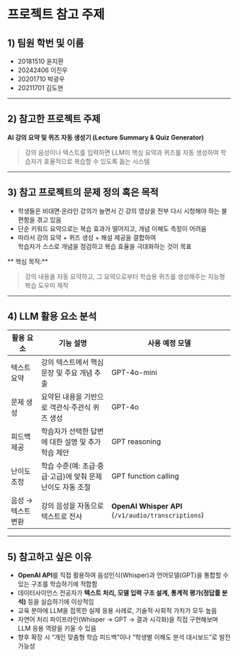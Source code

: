# 프로젝트 참고 주제

## 1) 팀원 학번 및 이름
- 20181510 윤지환  
- 20242406 이진우  
- 20201710 박광우
- 20211701 김도현 

---

## 2) 참고한 프로젝트 주제
**AI 강의 요약 및 퀴즈 자동 생성기 (Lecture Summary & Quiz Generator)**  
> 강의 음성이나 텍스트를 입력하면 LLM이 핵심 요약과 퀴즈를 자동 생성하여 학습자가 효율적으로 복습할 수 있도록 돕는 시스템

---

## 3) 참고 프로젝트의 문제 정의 혹은 목적
- 학생들은 비대면·온라인 강의가 늘면서 긴 강의 영상을 전부 다시 시청해야 하는 불편함을 겪고 있음  
- 단순 키워드 요약으로는 복습 효과가 떨어지고, 개념 이해도 측정이 어려움  
- 따라서 강의 요약 + 퀴즈 생성 + 해설 제공을 결합하여  
  학습자가 스스로 개념을 점검하고 복습 효율을 극대화하는 것이 목표  

** 핵심 목적:**  
> 강의 내용을 자동 요약하고, 그 요약으로부터 학습용 퀴즈를 생성해주는 지능형 복습 도우미 제작

---

## 4) LLM 활용 요소 분석

| 활용 요소 | 기능 설명 | 사용 예정 모델 |
|------------|------------|----------------|
| 텍스트 요약 | 강의 텍스트에서 핵심 문장 및 주요 개념 추출 | GPT-4o-mini |
| 문제 생성 | 요약된 내용을 기반으로 객관식·주관식 퀴즈 생성 | GPT-4o |
| 피드백 제공 | 학습자가 선택한 답변에 대한 설명 및 추가 학습 제안 | GPT reasoning |
| 난이도 조정 | 학습 수준(예: 초급·중급·고급)에 맞춰 문제 난이도 자동 조절 | GPT function calling |
| 음성 → 텍스트 변환 | 강의 음성을 자동으로 텍스트로 전사 | **OpenAI Whisper API** (`/v1/audio/transcriptions`) |
---

## 5) 참고하고 싶은 이유
- **OpenAI API**를 직접 활용하여 음성인식(Whisper)과 언어모델(GPT)을 통합할 수 있는 구조를 학습하기에 적합함  
- 데이터사이언스 전공자가 **텍스트 처리, 모델 입력 구조 설계, 통계적 평가(정답률 분석)** 등을 실습하기에 이상적임  
- 교육 분야에 LLM을 접목한 실제 응용 사례로, 기술적·사회적 가치가 모두 높음  
- 자연어 처리 파이프라인(Whisper → GPT → 결과 시각화)을 직접 구현해보며 LLM 응용 역량을 키울 수 있음  
- 향후 확장 시 “개인 맞춤형 학습 피드백”이나 “학생별 이해도 분석 대시보드”로 발전 가능성 
